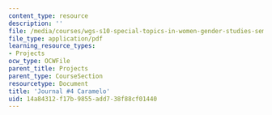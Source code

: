 ```yaml
---
content_type: resource
description: ''
file: /media/courses/wgs-s10-special-topics-in-women-gender-studies-seminar-latina-womens-voices-spring-2010/14a84312f17b9855add738f88cf01440_MITWGS_S10S10_jrnl_carlo.pdf
file_type: application/pdf
learning_resource_types:
- Projects
ocw_type: OCWFile
parent_title: Projects
parent_type: CourseSection
resourcetype: Document
title: 'Journal #4 Caramelo'
uid: 14a84312-f17b-9855-add7-38f88cf01440
---
```

